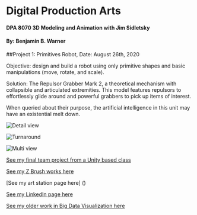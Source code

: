 # Digital Production Arts
#### DPA 8070 3D Modeling and Animation with Jim Sidletsky
#### By: Benjamin B. Warner

##Project 1: Primitives Robot, Date: August 26th, 2020

Objective: design and build a robot using only primitive shapes and basic manipulations (move, rotate, and scale).

Solution: The Repulsor Grabber Mark 2, a theoretical mechanism with collapsible and articulated extremities.  This model features repulsors to effortlessly glide around and powerful grabbers to pick up items of interest.

When queried about their purpose, the artificial intelligence in this unit may have an existential melt down.

![Detail view](https://benwarnerdigitalarts.github.io/3Dworks/dpa8070/project1/primitivesRobotDetail.jpg)

![Turnaround](https://benwarnerdigitalarts.github.io/3Dworks/dpa8070/project1/primitivesRobotTurn.jpg)

![Multi view](https://benwarnerdigitalarts.github.io/3Dworks/dpa8070/project1/primitivesRobotMulti.jpg)

[See my final team project from a Unity based class](https://teamnewtonian.github.io/phageshift/)

[See my Z Brush works here](https://benwarnerdigitalarts.github.io/3Dworks/zbrush/)

[See my art station page here] ()

[See my LinkedIn page here](https://www.linkedin.com/in/benjamin-b-warner/)

[See my older work in Big Data Visualization here](https://visualization.sites.clemson.edu/reu/2015/vis11/)


